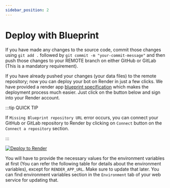 ```yaml
---
sidebar_position: 2
---
```


# Deploy with Blueprint

If you have made any changes to the source code, commit those changes using `git add .` followed by `git commit -m "your-commit-message"` and then push those changes to your REMOTE branch on either GitHub or GitLab (This is a mandatory requirement).


If you have already pushed your changes (your data files) to the remote repository; now you can deploy your bot on Render in just a few clicks.
We have provided a render app [blueprint specification](https://render.com/docs/blueprint-spec) which makes the deployment process much easier. Just click on the button below and sign into your Render account.  

:::tip QUICK TIP

If `Missing Blueprint repository URL` error occurs, you can connect your GitHub or GitLab repository to Render by clicking on `Connect` button on the `Connect a repository` section.

:::

[![Deploy to Render](https://render.com/images/deploy-to-render-button.svg)](https://render.com/deploy)  

You will have to provide the necessary values for the environment variables at first (You can refer the following table for details about the environment variables), except for `RENDER_APP_URL`.
Make sure to update that later. You can find environment variables section in the `Environment` tab of your web service for updating that.
